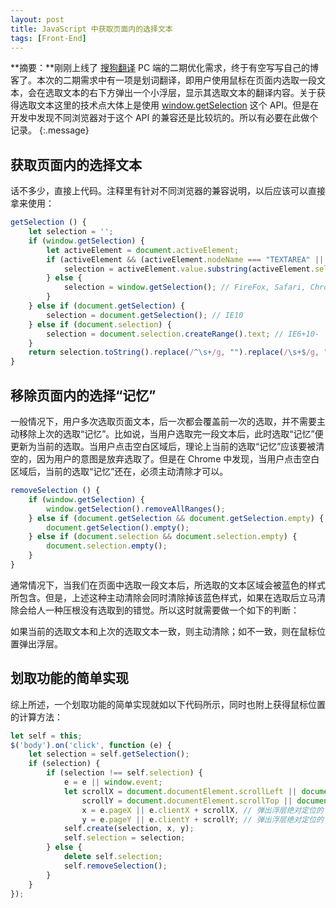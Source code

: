 ```yaml
---
layout: post
title: JavaScript 中获取页面内的选择文本
tags: [Front-End]
---
```


**摘要：**刚刚上线了 [搜狗翻译](https://fanyi.sogou.com/) PC 端的二期优化需求，终于有空写写自己的博客了。本次的二期需求中有一项是划词翻译，即用户使用鼠标在页面内选取一段文本，会在选取文本的右下方弹出一个小浮层，显示其选取文本的翻译内容。关于获得选取文本这里的技术点大体上是使用 [window.getSelection](https://developer.mozilla.org/zh-CN/docs/Web/API/Window/getSelection) 这个 API。但是在开发中发现不同浏览器对于这个 API 的兼容还是比较坑的。所以有必要在此做个记录。
{:.message}

## 获取页面内的选择文本

话不多少，直接上代码。注释里有针对不同浏览器的兼容说明，以后应该可以直接拿来使用：

```js
getSelection () {
    let selection = '';
    if (window.getSelection) {
        let activeElement = document.activeElement;
        if (activeElement && (activeElement.nodeName === "TEXTAREA" || activeElement.nodeName === "INPUT")) {
            selection = activeElement.value.substring(activeElement.selectionStart, activeElement.selectionEnd); // 针对 FireFox textarea input 的特殊处理
        } else {
            selection = window.getSelection(); // FireFox, Safari, Chrome
        }
    } else if (document.getSelection) {
        selection = document.getSelection(); // IE10
    } else if (document.selection) {
        selection = document.selection.createRange().text; // IE6+10-
    }
    return selection.toString().replace(/^\s+/g, "").replace(/\s+$/g, "");
}
```

## 移除页面内的选择“记忆”

一般情况下，用户多次选取页面文本，后一次都会覆盖前一次的选取，并不需要主动移除上次的选取“记忆”。比如说，当用户选取完一段文本后，此时选取“记忆”便更新为当前的选取。当用户点击空白区域后，理论上当前的选取“记忆”应该要被清空的，因为用户的意图是放弃选取了。但是在 Chrome 中发现，当用户点击空白区域后，当前的选取“记忆”还在，必须主动清除才可以。

```js
removeSelection () {
    if (window.getSelection) {
        window.getSelection().removeAllRanges();
    } else if (document.getSelection && document.getSelection.empty) {
        document.getSelection().empty();
    } else if (document.selection && document.selection.empty) {
        document.selection.empty();
    }
}
```

通常情况下，当我们在页面中选取一段文本后，所选取的文本区域会被蓝色的样式所包含。但是，上述这种主动清除会同时清除掉该蓝色样式，如果在选取后立马清除会给人一种压根没有选取到的错觉。所以这时就需要做一个如下的判断：

如果当前的选取文本和上次的选取文本一致，则主动清除；如不一致，则在鼠标位置弹出浮层。

## 划取功能的简单实现

综上所述，一个划取功能的简单实现就如以下代码所示，同时也附上获得鼠标位置的计算方法：

```js
let self = this;
$('body').on('click', function (e) {
    let selection = self.getSelection();
    if (selection) {
        if (selection !== self.selection) {
            e = e || window.event;
            let scrollX = document.documentElement.scrollLeft || document.body.scrollLeft, // 页面滚动宽度
                scrollY = document.documentElement.scrollTop || document.body.scrollTop, // 页面滚动高度
                x = e.pageX || e.clientX + scrollX, // 弹出浮层绝对定位的 left 值
                y = e.pageY || e.clientY + scrollY; // 弹出浮层绝对定位的 top 值
            self.create(selection, x, y);
            self.selection = selection;
        } else {
            delete self.selection;
            self.removeSelection();
        }
    }
});
```
